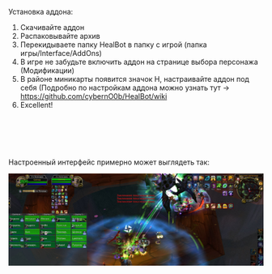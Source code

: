 Установка аддона:
1. Скачивайте аддон
2. Распаковывайте архив
3. Перекидываете папку HealBot в папку с игрой (папка игры/Interface/AddOns)
4. В игре не забудьте включить аддон на странице выбора персонажа (Модификации)
5. В районе миникарты появится значок H, настраивайте аддон под себя
 (Подробно по настройкам аддона можно узнать тут -> https://github.com/cybernO0b/HealBot/wiki
6. Excellent!


<br>
<br>
<br>
<br>

Настроенный интерфейс примерно может выглядеть так:


<img src="https://github.com/cybernO0b/HealBot/blob/Images/Images/Примерный%20интерфейс3.jpg">
